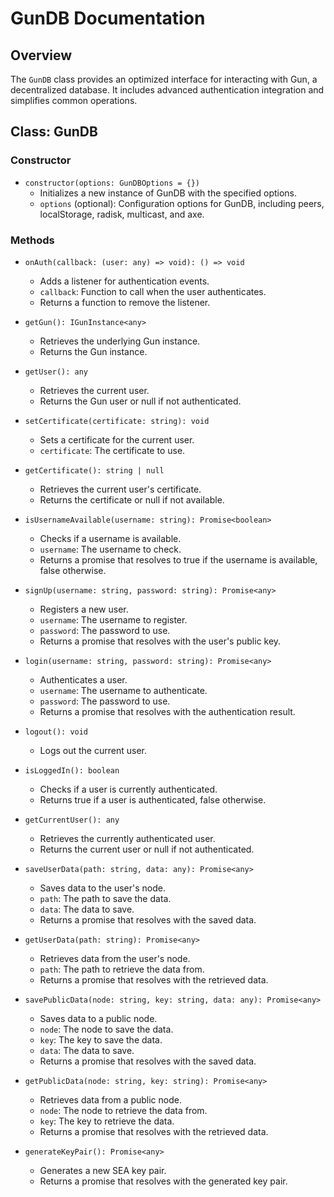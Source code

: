 # GunDB Documentation

## Overview

The `GunDB` class provides an optimized interface for interacting with Gun, a decentralized database. It includes advanced authentication integration and simplifies common operations.

## Class: GunDB

### Constructor

- `constructor(options: GunDBOptions = {})`
  - Initializes a new instance of GunDB with the specified options.
  - `options` (optional): Configuration options for GunDB, including peers, localStorage, radisk, multicast, and axe.

### Methods

- `onAuth(callback: (user: any) => void): () => void`
  - Adds a listener for authentication events.
  - `callback`: Function to call when the user authenticates.
  - Returns a function to remove the listener.

- `getGun(): IGunInstance<any>`
  - Retrieves the underlying Gun instance.
  - Returns the Gun instance.

- `getUser(): any`
  - Retrieves the current user.
  - Returns the Gun user or null if not authenticated.

- `setCertificate(certificate: string): void`
  - Sets a certificate for the current user.
  - `certificate`: The certificate to use.

- `getCertificate(): string | null`
  - Retrieves the current user's certificate.
  - Returns the certificate or null if not available.

- `isUsernameAvailable(username: string): Promise<boolean>`
  - Checks if a username is available.
  - `username`: The username to check.
  - Returns a promise that resolves to true if the username is available, false otherwise.

- `signUp(username: string, password: string): Promise<any>`
  - Registers a new user.
  - `username`: The username to register.
  - `password`: The password to use.
  - Returns a promise that resolves with the user's public key.

- `login(username: string, password: string): Promise<any>`
  - Authenticates a user.
  - `username`: The username to authenticate.
  - `password`: The password to use.
  - Returns a promise that resolves with the authentication result.

- `logout(): void`
  - Logs out the current user.

- `isLoggedIn(): boolean`
  - Checks if a user is currently authenticated.
  - Returns true if a user is authenticated, false otherwise.

- `getCurrentUser(): any`
  - Retrieves the currently authenticated user.
  - Returns the current user or null if not authenticated.

- `saveUserData(path: string, data: any): Promise<any>`
  - Saves data to the user's node.
  - `path`: The path to save the data.
  - `data`: The data to save.
  - Returns a promise that resolves with the saved data.

- `getUserData(path: string): Promise<any>`
  - Retrieves data from the user's node.
  - `path`: The path to retrieve the data from.
  - Returns a promise that resolves with the retrieved data.

- `savePublicData(node: string, key: string, data: any): Promise<any>`
  - Saves data to a public node.
  - `node`: The node to save the data.
  - `key`: The key to save the data.
  - `data`: The data to save.
  - Returns a promise that resolves with the saved data.

- `getPublicData(node: string, key: string): Promise<any>`
  - Retrieves data from a public node.
  - `node`: The node to retrieve the data from.
  - `key`: The key to retrieve the data.
  - Returns a promise that resolves with the retrieved data.

- `generateKeyPair(): Promise<any>`
  - Generates a new SEA key pair.
  - Returns a promise that resolves with the generated key pair.
